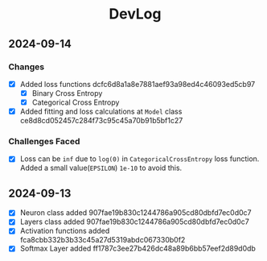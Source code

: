 <h1 align="center">DevLog</h1>


## 2024-09-14

### Changes
- [x] Added loss functions dcfc6d8a1a8e7881aef93a98ed4c46093ed5cb97
  - [x] Binary Cross Entropy
  - [x] Categorical Cross Entropy 
- [x] Added fitting and loss calculations at `Model` class ce8d8cd052457c284f73c95c45a70b91b5bf1c27

### Challenges Faced
- [x] Loss can be `inf` due to `log(0)` in `CategoricalCrossEntropy` loss function. Added a small value(`EPSILON`) `1e-10` to avoid this.

## 2024-09-13
- [x] Neuron class added  907fae19b830c1244786a905cd80dbfd7ec0d0c7
- [x] Layers class added 907fae19b830c1244786a905cd80dbfd7ec0d0c7
- [x] Activation functions added fca8cbb332b3b33c45a27d5319abdc067330b0f2
- [x] Softmax Layer added ff1787c3ee27b426dc48a89b6bb57eef2d89d0db